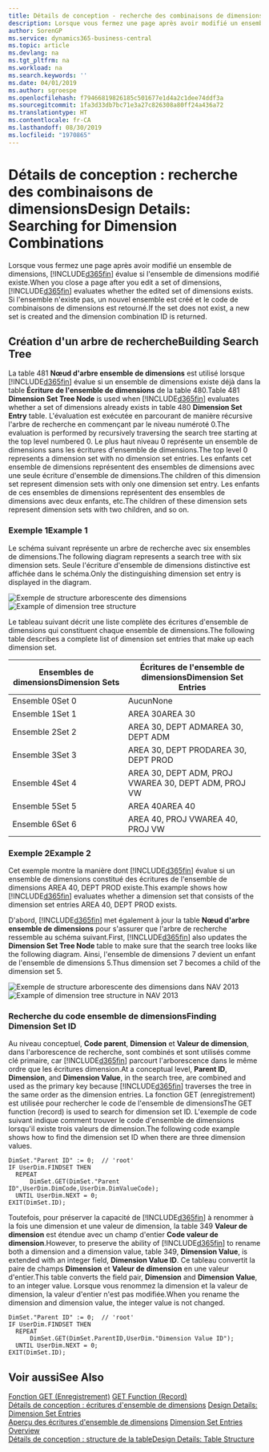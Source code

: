 ```yaml
---
title: Détails de conception - recherche des combinaisons de dimensions | Microsoft Docs
description: Lorsque vous fermez une page après avoir modifié un ensemble de dimensions, Business Central évalue si l'ensemble de dimensions modifié existe. Si l'ensemble n'existe pas, un nouvel ensemble est créé et le code de combinaisons de dimensions est retourné.
author: SorenGP
ms.service: dynamics365-business-central
ms.topic: article
ms.devlang: na
ms.tgt_pltfrm: na
ms.workload: na
ms.search.keywords: ''
ms.date: 04/01/2019
ms.author: sgroespe
ms.openlocfilehash: f79466819826185c501677e1d4a2c1dee74ddf3a
ms.sourcegitcommit: 1fa3d33db7bc71e3a27c826308a80ff24a436a72
ms.translationtype: HT
ms.contentlocale: fr-CA
ms.lasthandoff: 08/30/2019
ms.locfileid: "1970865"
---
```

# <a name="design-details-searching-for-dimension-combinations"></a><span data-ttu-id="4868e-104">Détails de conception : recherche des combinaisons de dimensions</span><span class="sxs-lookup"><span data-stu-id="4868e-104">Design Details: Searching for Dimension Combinations</span></span>
<span data-ttu-id="4868e-105">Lorsque vous fermez une page après avoir modifié un ensemble de dimensions, [!INCLUDE[d365fin](includes/d365fin_md.md)] évalue si l'ensemble de dimensions modifié existe.</span><span class="sxs-lookup"><span data-stu-id="4868e-105">When you close a page after you edit a set of dimensions, [!INCLUDE[d365fin](includes/d365fin_md.md)] evaluates whether the edited set of dimensions exists.</span></span> <span data-ttu-id="4868e-106">Si l'ensemble n'existe pas, un nouvel ensemble est créé et le code de combinaisons de dimensions est retourné.</span><span class="sxs-lookup"><span data-stu-id="4868e-106">If the set does not exist, a new set is created and the dimension combination ID is returned.</span></span>  

## <a name="building-search-tree"></a><span data-ttu-id="4868e-107">Création d'un arbre de recherche</span><span class="sxs-lookup"><span data-stu-id="4868e-107">Building Search Tree</span></span>  
 <span data-ttu-id="4868e-108">La table 481 **Nœud d'arbre ensemble de dimensions** est utilisé lorsque [!INCLUDE[d365fin](includes/d365fin_md.md)] évalue si un ensemble de dimensions existe déjà dans la table **Écriture de l'ensemble de dimensions** de la table 480.</span><span class="sxs-lookup"><span data-stu-id="4868e-108">Table 481 **Dimension Set Tree Node** is used when [!INCLUDE[d365fin](includes/d365fin_md.md)] evaluates whether a set of dimensions already exists in table 480 **Dimension Set Entry** table.</span></span> <span data-ttu-id="4868e-109">L'évaluation est exécutée en parcourant de manière récursive l'arbre de recherche en commençant par le niveau numéroté 0.</span><span class="sxs-lookup"><span data-stu-id="4868e-109">The evaluation is performed by recursively traversing the search tree starting at the top level numbered 0.</span></span> <span data-ttu-id="4868e-110">Le plus haut niveau 0 représente un ensemble de dimensions sans les écritures d'ensemble de dimensions.</span><span class="sxs-lookup"><span data-stu-id="4868e-110">The top level 0 represents a dimension set with no dimension set entries.</span></span> <span data-ttu-id="4868e-111">Les enfants cet ensemble de dimensions représentent des ensembles de dimensions avec une seule écriture d'ensemble de dimensions.</span><span class="sxs-lookup"><span data-stu-id="4868e-111">The children of this dimension set represent dimension sets with only one dimension set entry.</span></span> <span data-ttu-id="4868e-112">Les enfants de ces ensembles de dimensions représentent des ensembles de dimensions avec deux enfants, etc.</span><span class="sxs-lookup"><span data-stu-id="4868e-112">The children of these dimension sets represent dimension sets with two children, and so on.</span></span>  

### <a name="example-1"></a><span data-ttu-id="4868e-113">Exemple 1</span><span class="sxs-lookup"><span data-stu-id="4868e-113">Example 1</span></span>  
 <span data-ttu-id="4868e-114">Le schéma suivant représente un arbre de recherche avec six ensembles de dimensions.</span><span class="sxs-lookup"><span data-stu-id="4868e-114">The following diagram represents a search tree with six dimension sets.</span></span> <span data-ttu-id="4868e-115">Seule l'écriture d'ensemble de dimensions distinctive est affichée dans le schéma.</span><span class="sxs-lookup"><span data-stu-id="4868e-115">Only the distinguishing dimension set entry is displayed in the diagram.</span></span>  

 <span data-ttu-id="4868e-116">![Exemple de structure arborescente des dimensions](media/nav2013_dimension_tree.png "Exemple de structure arborescente des dimensions")</span><span class="sxs-lookup"><span data-stu-id="4868e-116">![Example of dimension tree structure](media/nav2013_dimension_tree.png "Example of dimension tree structure")</span></span>  

 <span data-ttu-id="4868e-117">Le tableau suivant décrit une liste complète des écritures d'ensemble de dimensions qui constituent chaque ensemble de dimensions.</span><span class="sxs-lookup"><span data-stu-id="4868e-117">The following table describes a complete list of dimension set entries that make up each dimension set.</span></span>  

|<span data-ttu-id="4868e-118">Ensembles de dimensions</span><span class="sxs-lookup"><span data-stu-id="4868e-118">Dimension Sets</span></span>|<span data-ttu-id="4868e-119">Écritures de l'ensemble de dimensions</span><span class="sxs-lookup"><span data-stu-id="4868e-119">Dimension Set Entries</span></span>|  
|--------------------|---------------------------|  
|<span data-ttu-id="4868e-120">Ensemble 0</span><span class="sxs-lookup"><span data-stu-id="4868e-120">Set 0</span></span>|<span data-ttu-id="4868e-121">Aucun</span><span class="sxs-lookup"><span data-stu-id="4868e-121">None</span></span>|  
|<span data-ttu-id="4868e-122">Ensemble 1</span><span class="sxs-lookup"><span data-stu-id="4868e-122">Set 1</span></span>|<span data-ttu-id="4868e-123">AREA 30</span><span class="sxs-lookup"><span data-stu-id="4868e-123">AREA 30</span></span>|  
|<span data-ttu-id="4868e-124">Ensemble 2</span><span class="sxs-lookup"><span data-stu-id="4868e-124">Set 2</span></span>|<span data-ttu-id="4868e-125">AREA 30, DEPT ADM</span><span class="sxs-lookup"><span data-stu-id="4868e-125">AREA 30, DEPT ADM</span></span>|  
|<span data-ttu-id="4868e-126">Ensemble 3</span><span class="sxs-lookup"><span data-stu-id="4868e-126">Set 3</span></span>|<span data-ttu-id="4868e-127">AREA 30, DEPT PROD</span><span class="sxs-lookup"><span data-stu-id="4868e-127">AREA 30, DEPT PROD</span></span>|  
|<span data-ttu-id="4868e-128">Ensemble 4</span><span class="sxs-lookup"><span data-stu-id="4868e-128">Set 4</span></span>|<span data-ttu-id="4868e-129">AREA 30, DEPT ADM, PROJ VW</span><span class="sxs-lookup"><span data-stu-id="4868e-129">AREA 30, DEPT ADM, PROJ VW</span></span>|  
|<span data-ttu-id="4868e-130">Ensemble 5</span><span class="sxs-lookup"><span data-stu-id="4868e-130">Set 5</span></span>|<span data-ttu-id="4868e-131">AREA 40</span><span class="sxs-lookup"><span data-stu-id="4868e-131">AREA 40</span></span>|  
|<span data-ttu-id="4868e-132">Ensemble 6</span><span class="sxs-lookup"><span data-stu-id="4868e-132">Set 6</span></span>|<span data-ttu-id="4868e-133">AREA 40, PROJ VW</span><span class="sxs-lookup"><span data-stu-id="4868e-133">AREA 40, PROJ VW</span></span>|  

### <a name="example-2"></a><span data-ttu-id="4868e-134">Exemple 2</span><span class="sxs-lookup"><span data-stu-id="4868e-134">Example 2</span></span>  
 <span data-ttu-id="4868e-135">Cet exemple montre la manière dont [!INCLUDE[d365fin](includes/d365fin_md.md)] évalue si un ensemble de dimensions constitué des écritures de l'ensemble de dimensions AREA 40, DEPT PROD existe.</span><span class="sxs-lookup"><span data-stu-id="4868e-135">This example shows how [!INCLUDE[d365fin](includes/d365fin_md.md)] evaluates whether a dimension set that consists of the dimension set entries AREA 40, DEPT PROD exists.</span></span>  

 <span data-ttu-id="4868e-136">D'abord, [!INCLUDE[d365fin](includes/d365fin_md.md)] met également à jour la table **Nœud d'arbre ensemble de dimensions** pour s'assurer que l'arbre de recherche ressemble au schéma suivant.</span><span class="sxs-lookup"><span data-stu-id="4868e-136">First, [!INCLUDE[d365fin](includes/d365fin_md.md)] also updates the **Dimension Set Tree Node** table to make sure that the search tree looks like the following diagram.</span></span> <span data-ttu-id="4868e-137">Ainsi, l'ensemble de dimensions 7 devient un enfant de l'ensemble de dimensions 5.</span><span class="sxs-lookup"><span data-stu-id="4868e-137">Thus dimension set 7 becomes a child of the dimension set 5.</span></span>  

 <span data-ttu-id="4868e-138">![Exemple de structure arborescente des dimensions dans NAV 2013](media/nav2013_dimension_tree_example2.png "Exemple de structure arborescente des dimensions dans NAV 2013")</span><span class="sxs-lookup"><span data-stu-id="4868e-138">![Example of dimension tree structure in NAV 2013](media/nav2013_dimension_tree_example2.png "Example of dimension tree structure in NAV 2013")</span></span>  

### <a name="finding-dimension-set-id"></a><span data-ttu-id="4868e-139">Recherche du code ensemble de dimensions</span><span class="sxs-lookup"><span data-stu-id="4868e-139">Finding Dimension Set ID</span></span>  
 <span data-ttu-id="4868e-140">Au niveau conceptuel, **Code parent**, **Dimension** et **Valeur de dimension**, dans l'arborescence de recherche, sont combinés et sont utilisés comme clé primaire, car [!INCLUDE[d365fin](includes/d365fin_md.md)] parcourt l'arborescence dans le même ordre que les écritures dimension.</span><span class="sxs-lookup"><span data-stu-id="4868e-140">At a conceptual level, **Parent ID**, **Dimension**, and **Dimension Value**, in the search tree, are combined and used as the primary key because [!INCLUDE[d365fin](includes/d365fin_md.md)] traverses the tree in the same order as the dimension entries.</span></span> <span data-ttu-id="4868e-141">La fonction GET (enregistrement) est utilisée pour rechercher le code de l'ensemble de dimensions</span><span class="sxs-lookup"><span data-stu-id="4868e-141">The GET function (record) is used to search for dimension set ID.</span></span> <span data-ttu-id="4868e-142">L'exemple de code suivant indique comment trouver le code d'ensemble de dimensions lorsqu'il existe trois valeurs de dimension.</span><span class="sxs-lookup"><span data-stu-id="4868e-142">The following code example shows how to find the dimension set ID when there are three dimension values.</span></span>  

```  
DimSet."Parent ID" := 0;  // 'root'  
IF UserDim.FINDSET THEN  
  REPEAT  
      DimSet.GET(DimSet."Parent ID",UserDim.DimCode,UserDim.DimValueCode);  
  UNTIL UserDim.NEXT = 0;  
EXIT(DimSet.ID);  

```  

<span data-ttu-id="4868e-143">Toutefois, pour préserver la capacité de [!INCLUDE[d365fin](includes/d365fin_md.md)] à renommer à la fois une dimension et une valeur de dimension, la table 349 **Valeur de dimension** est étendue avec un champ d'entier **Code valeur de dimension**.</span><span class="sxs-lookup"><span data-stu-id="4868e-143">However, to preserve the ability of [!INCLUDE[d365fin](includes/d365fin_md.md)] to rename both a dimension and a dimension value, table 349, **Dimension Value**, is extended with an integer field, **Dimension Value ID**.</span></span> <span data-ttu-id="4868e-144">Ce tableau convertit la paire de champs **Dimension** et **Valeur de dimension** en une valeur d'entier.</span><span class="sxs-lookup"><span data-stu-id="4868e-144">This table converts the field pair, **Dimension** and **Dimension Value**, to an integer value.</span></span> <span data-ttu-id="4868e-145">Lorsque vous renommez la dimension et la valeur de dimension, la valeur d'entier n'est pas modifiée.</span><span class="sxs-lookup"><span data-stu-id="4868e-145">When you rename the dimension and dimension value, the integer value is not changed.</span></span>  

```  
DimSet."Parent ID" := 0;  // 'root'  
IF UserDim.FINDSET THEN  
  REPEAT  
      DimSet.GET(DimSet.ParentID,UserDim."Dimension Value ID");  
  UNTIL UserDim.NEXT = 0;  
EXIT(DimSet.ID);  

```  

## <a name="see-also"></a><span data-ttu-id="4868e-146">Voir aussi</span><span class="sxs-lookup"><span data-stu-id="4868e-146">See Also</span></span>  
 <span data-ttu-id="4868e-147">[Fonction GET (Enregistrement)](/dynamics-nav/GET-Function--Record-)  </span><span class="sxs-lookup"><span data-stu-id="4868e-147">[GET Function (Record)](/dynamics-nav/GET-Function--Record-)  </span></span>  
 <span data-ttu-id="4868e-148">[Détails de conception : écritures d'ensemble de dimensions](design-details-dimension-set-entries.md) </span><span class="sxs-lookup"><span data-stu-id="4868e-148">[Design Details: Dimension Set Entries](design-details-dimension-set-entries.md) </span></span>  
 <span data-ttu-id="4868e-149">[Aperçu des écritures d'ensemble de dimensions](design-details-dimension-set-entries-overview.md) </span><span class="sxs-lookup"><span data-stu-id="4868e-149">[Dimension Set Entries Overview](design-details-dimension-set-entries-overview.md) </span></span>  
 [<span data-ttu-id="4868e-150">Détails de conception : structure de la table</span><span class="sxs-lookup"><span data-stu-id="4868e-150">Design Details: Table Structure</span></span>](design-details-table-structure.md)   
 

